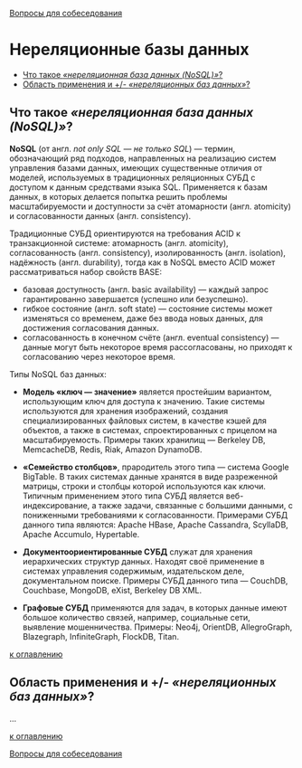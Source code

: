 [Вопросы для собеседования](README.md)

# Нереляционные базы данных
+ [Что такое _«нереляционная база данных (NoSQL)»_?](#что-такое-нереляционная-база-данных-nosql)
+ [Область применения и +/- _«нереляционных баз данных»_?](#область-применения-и-нереляционных-баз-данных)

## Что такое _«нереляционная база данных (NoSQL)»_?
__NoSQL__ (от англ. _not only SQL — не только SQL_) — термин, обозначающий ряд подходов, направленных на реализацию систем управления базами данных, имеющих существенные отличия от моделей, используемых в традиционных реляционных СУБД с доступом к данным средствами языка SQL. Применяется к базам данных, в которых делается попытка решить проблемы масштабируемости и доступности за счёт атомарности (англ. atomicity) и согласованности данных (англ. consistency).

Традиционные СУБД ориентируются на требования ACID к транзакционной системе: атомарность (англ. atomicity), согласованность (англ. consistency), изолированность (англ. isolation), надёжность (англ. durability), тогда как в NoSQL вместо ACID может рассматриваться набор свойств BASE:
+ базовая доступность (англ. basic availability) — каждый запрос гарантированно завершается (успешно или безуспешно).
+ гибкое состояние (англ. soft state) — состояние системы может изменяться со временем, даже без ввода новых данных, для достижения согласования данных.
+ согласованность в конечном счёте (англ. eventual consistency) — данные могут быть некоторое время рассогласованы, но приходят к согласованию через некоторое время.

Типы NoSQL баз данных:
+ __Модель «ключ — значение»__ является простейшим вариантом, использующим ключ для доступа к значению. Такие системы используются для хранения изображений, создания специализированных файловых систем, в качестве кэшей для объектов, а также в системах, спроектированных с прицелом на масштабируемость. Примеры таких хранилищ — Berkeley DB, MemcacheDB, Redis, Riak, Amazon DynamoDB.

+ __«Семейство столбцов»__, прародитель этого типа — система Google BigTable. В таких системах данные хранятся в виде разреженной матрицы, строки и столбцы которой используются как ключи. Типичным применением этого типа СУБД является веб-индексирование, а также задачи, связанные с большими данными, с пониженными требованиями к согласованности. Примерами СУБД данного типа являются: Apache HBase, Apache Cassandra, ScyllaDB, Apache Accumulo, Hypertable.

+ __Документоориентированные СУБД__ служат для хранения иерархических структур данных. Находят своё применение в системах управления содержимым, издательском деле, документальном поиске. Примеры СУБД данного типа — CouchDB, Couchbase, MongoDB, eXist, Berkeley DB XML.

+ __Графовые СУБД__ применяются для задач, в которых данные имеют большое количество связей, например, социальные сети, выявление мошенничества. Примеры: Neo4j, OrientDB, AllegroGraph, Blazegraph, InfiniteGraph, FlockDB, Titan.

[к оглавлению](#Нереляционные-базы-данных)

## Область применения и +/- _«нереляционных баз данных»_?
...

[к оглавлению](#Нереляционные-базы-данных)

[Вопросы для собеседования](README.md)